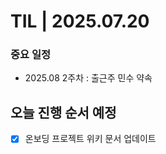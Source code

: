 # TIL | 2025.07.20

### 중요 일정

-   2025.08 2주차 : 출근주 민수 약속

## 오늘 진행 순서 예정

-   [x] 온보딩 프로젝트 위키 문서 업데이트
